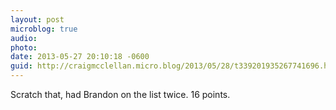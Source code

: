 ```yaml
---
layout: post
microblog: true
audio: 
photo: 
date: 2013-05-27 20:10:18 -0600
guid: http://craigmcclellan.micro.blog/2013/05/28/t339201935267741696.html
---
```

Scratch that, had Brandon on the list twice. 16 points.
